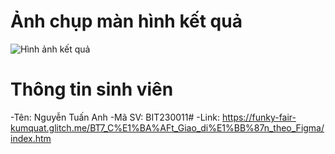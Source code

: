 # Ảnh chụp màn hình kết quả

![Hình ảnh kết quả]("BT8_Hoàn_thiện_layout_TopMenu_sử_dụng_flex_và_grid\images\ketqua.png")

# Thông tin sinh viên
-Tên: Nguyễn Tuấn Anh
-Mã SV: BIT230011#
-Link: https://funky-fair-kumquat.glitch.me/BT7_C%E1%BA%AFt_Giao_di%E1%BB%87n_theo_Figma/index.htm